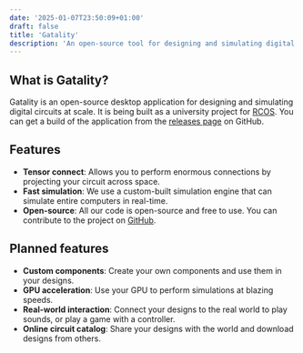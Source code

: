 ```yaml
---
date: '2025-01-07T23:50:09+01:00'
draft: false
title: 'Gatality'
description: 'An open-source tool for designing and simulating digital circuits at scale.'
---
```


## What is Gatality?

Gatality is an open-source desktop application for designing and simulating digital circuits at scale. It is being built as a university project for [RCOS](https://handbook.rcos.io/#/?id=main). You can get a build of the application from the [releases page](https://github.com/Martian-Technologies/Logic-Graph-Creator/releases/) on GitHub.

## Features

- **Tensor connect**: Allows you to perform enormous connections by projecting your circuit across space.
- **Fast simulation**: We use a custom-built simulation engine that can simulate entire computers in real-time.
- **Open-source**: All our code is open-source and free to use. You can contribute to the project on [GitHub](https://github.com/Martian-Technologies/Logic-Graph-Creator).

## Planned features

- **Custom components**: Create your own components and use them in your designs.
- **GPU acceleration**: Use your GPU to perform simulations at blazing speeds.
- **Real-world interaction**: Connect your designs to the real world to play sounds, or play a game with a controller.
- **Online circuit catalog**: Share your designs with the world and download designs from others.